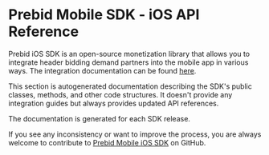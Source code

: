 # Prebid Mobile SDK - iOS API Reference

Prebid iOS SDK is an open-source monetization library that allows you to integrate header bidding demand partners into the mobile app in various ways. The integration documentation can be found [here](https://docs.prebid.org/prebid-mobile/prebid-mobile.html). 

This section is autogenerated documentation describing the SDK's public classes, methods, and other code structures. It doesn't provide any integration guides but always provides updated API references. 

The documentation is generated for each SDK release.  

If you see any inconsistency or want to improve the process, you are always welcome to contribute to [Prebid Mobile iOS SDK](https://github.com/prebid/prebid-mobile-ios) on GitHub. 
